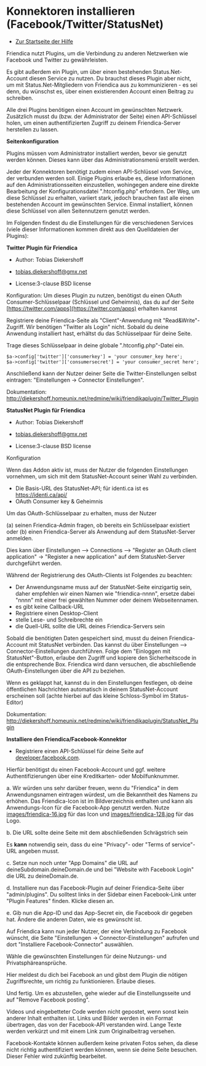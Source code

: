 Konnektoren installieren (Facebook/Twitter/StatusNet) 
==================================================

* [Zur Startseite der Hilfe](help)

Friendica nutzt Plugins, um die Verbindung zu anderen Netzwerken wie Facebook und Twitter zu gewährleisten.

Es gibt außerdem ein Plugin, um über einen bestehenden Status.Net-Account diesen Service zu nutzen. Du brauchst dieses Plugin aber nicht, um mit Status.Net-Mitgliedern von Friendica aus zu kommunizieren - es sei denn, du wünschst es, über einen existierenden Account einen Beitrag zu schreiben. 

Alle drei Plugins benötigen einen Account im gewünschten Netzwerk. Zusätzlich musst du (bzw. der Administrator der Seite) einen API-Schlüssel holen, um einen authentifizierten Zugriff zu deinem Friendica-Server herstellen zu lassen.


**Seitenkonfiguration**

Plugins müssen vom Administrator installiert werden, bevor sie genutzt werden können. Dieses kann über das Administrationsmenü erstellt werden.

Jeder der Konnektoren benötigt zudem einen API-Schlüssel vom Service, der verbunden werden soll. Einige Plugins erlaube es, diese Informationen auf den Administrationsseiten einzustellen, wohingegen andere eine direkte Bearbeitung der Konfigurationsdatei ".htconfig.php" erfordern. Der Weg, um diese Schlüssel zu erhalten, variiert stark, jedoch brauchen fast alle einen bestehenden Account im gewünschten Service. Einmal installiert, können diese Schlüssel von allen Seitennutzern genutzt werden.

Im Folgenden findest du die Einstellungen für die verschiedenen Services (viele dieser Informationen kommen direkt aus den Quelldateien der Plugins):


**Twitter Plugin für Friendica**

* Author: Tobias Diekershoff
* tobias.diekershoff@gmx.net

* License:3-clause BSD license

Konfiguration:
Um dieses Plugin zu nutzen, benötigst du einen OAuth Consumer-Schlüsselpaar (Schlüssel und Geheimnis), das du auf der Seite [https://twitter.com/apps](https://twitter.com/apps) erhalten kannst

Registriere deine Friendica-Seite als "Client"-Anwendung mit "Read&Write"-Zugriff. Wir benötigen "Twitter als Login" nicht. Sobald du deine Anwendung installiert hast, erhältst du das Schlüsselpaar für deine Seite.

Trage dieses Schlüsselpaar in deine globale ".htconfig.php"-Datei ein.

```
$a->config['twitter']['consumerkey'] = 'your consumer_key here';
$a->config['twitter']['consumersecret'] = 'your consumer_secret here';
```

Anschließend kann der Nutzer deiner Seite die Twitter-Einstellungen selbst eintragen: "Einstellungen -> Connector Einstellungen".

Dokumentation: http://diekershoff.homeunix.net/redmine/wiki/friendikaplugin/Twitter_Plugin


**StatusNet Plugin für Friendica**

* Author: Tobias Diekershoff
* tobias.diekershoff@gmx.net

* License:3-clause BSD license

Konfiguration

Wenn das Addon aktiv ist, muss der Nutzer die folgenden Einstellungen vornehmen, um sich mit dem StatusNet-Account seiner Wahl zu verbinden.

* Die Basis-URL des StatusNet-API; für identi.ca ist es https://identi.ca/api/
* OAuth Consumer key & Geheimnis

Um das OAuth-Schlüsselpaar zu erhalten, muss der Nutzer

(a) seinen Friendica-Admin fragen, ob bereits ein Schlüsselpaar existiert oder 
(b) einen Friendica-Server als Anwendung auf dem StatusNet-Server anmelden.

Dies kann über Einstellungen --> Connections --> "Register an OAuth client application" -> "Register a new application" auf dem StatusNet-Server durchgeführt werden. 

Während der Registrierung des OAuth-Clients ist Folgendes zu beachten:

* Der Anwendungsname muss auf der StatusNet-Seite einzigartig sein, daher empfehlen wir einen Namen wie "friendica-nnnn", ersetze dabei "nnnn" mit einer frei gewählten Nummer oder deinem Webseitennamen.
* es gibt keine Callback-URL
* Registriere einen Desktop-Client
* stelle Lese- und Schreibrechte ein
* die Quell-URL sollte die URL deines Friendica-Servers sein

Sobald die benötigten Daten gespeichert sind, musst du deinen Friendica-Account mit StatusNet verbinden. Das kannst du über Einstellungen --> Connector-Einstellungen durchführen. Folge dem "Einloggen mit StatusNet"-Button, erlaube den Zugriff und kopiere den Sicherheitscode in die entsprechende Box. Friendica wird dann versuchen, die abschließende OAuth-Einstellungen über die API zu beziehen.

Wenn es geklappt hat, kannst du in den Einstellungen festlegen, ob deine öffentlichen Nachrichten automatisch in deinem StatusNet-Account erscheinen soll (achte hierbei auf das kleine Schloss-Symbol im Status-Editor)

Dokumentation: http://diekershoff.homeunix.net/redmine/wiki/friendikaplugin/StatusNet_Plugin


**Installiere den Friendica/Facebook-Konnektor**

* Registriere einen API-Schlüssel für deine Seite auf [developer.facebook.com](Facebook).

Hierfür benötigst du einen Facebook-Account und ggf. weitere Authentifizierungen über eine Kreditkarten- oder Mobilfunknummer.

a. Wir würden uns sehr darüber freuen, wenn du "Friendica" in dem Anwendungsnamen eintragen würdest, um die Bekanntheit des Namens zu erhöhen. Das Friendica-Icon ist im Bildverzeichnis enthalten und kann als Anwendungs-Icon für die Facebook-App genutzt werden. Nutze [images/friendica-16.jpg](images/friendica-16.jpg) für das Icon und [images/friendica-128.jpg](images/friendica-128.jpg) für das Logo.

b. Die URL sollte deine Seite mit dem abschließenden Schrägstrich sein

Es **kann** notwendig sein, dass du eine "Privacy"- oder "Terms of service"-URL angeben musst.

c. Setze nun noch unter "App Domains" die URL auf deineSubdomain.deineDomain.de und bei "Website with Facebook Login" die URL zu deineDomain.de.

d. Installiere nun das Facebook-Plugin auf deiner Friendica-Seite über "admin/plugins". Du solltest links in der Sidebar einen Facebook-Link unter "Plugin Features" finden. Klicke diesen an.

e. Gib nun die App-ID und das App-Secret ein, die Facebook dir gegeben hat. Ändere die anderen Daten, wie es gewünscht ist.

Auf Friendica kann nun jeder Nutzer, der eine Verbindung zu Facebook wünscht, die Seite "Einstellungen -> Connector-Einstellungen" aufrufen und dort "Installiere Facebook-Connector" auswählen. 

Wähle die gewünschten Einstellungen für deine Nutzungs- und Privatsphäreansprüche.

Hier meldest du dich bei Facebook an und gibst dem Plugin die nötigen Zugriffsrechte, um richtig zu funktionieren. Erlaube dieses.

Und fertig. Um es abzustellen, gehe wieder auf die Einstellungsseite und auf "Remove Facebook posting".

Videos und eingebetteter Code werden nicht gepostet, wenn sonst kein anderer Inhalt enthalten ist. Links und Bilder werden in ein Format übertragen, das von der Facebook-API verstanden wird. Lange Texte werden verkürzt und mit einem Link zum Originalbeitrag versehen. 

Facebook-Kontakte können außerdem keine privaten Fotos sehen, da diese nicht richtig authentifiziert werden können, wenn sie deine Seite besuchen. Dieser Fehler wird zukünftig bearbeitet.
